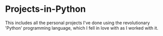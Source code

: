 # Projects-in-Python
This includes all the personal projects I've done using the revolutionary 'Python' programming language, which I fell in love with as I worked with it.
